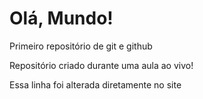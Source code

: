 # Olá, Mundo!
 Primeiro repositório de git e github

 Repositório criado durante uma aula ao vivo!

 Essa linha foi alterada diretamente no site
